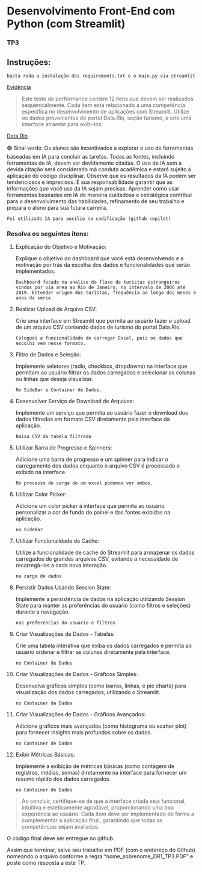 # Desenvolvimento Front-End com Python (com Streamlit)
### TP3

## Instruções:

``` basta roda a instalação dos requirements.txt e o main.py via streamlit ```

[Evidência](prints/evidencia.pdf)

> Este teste de performance contém 12 itens que devem ser realizados sequencialmente. Cada item está relacionado a uma competência específica no desenvolvimento de aplicações com Streamlit. Utilize os dados provenientes do portal Data.Rio, seção turismo, e crie uma interface atraente para exibi-los. 

[Data Rio](https://www.data.rio/search?groupIds=729990e9fbc04c6ebf81715ab438cae8)

🟢 Sinal verde: Os alunos são incentivados a explorar o uso de ferramentas baseadas em IA para concluir as tarefas. Todas as fontes, incluindo ferramentas de IA, devem ser devidamente citadas. O uso de IA sem a devida citação será considerado má conduta acadêmica e estará sujeito à aplicação do código disciplinar. Observe que os resultados da IA podem ser tendenciosos e imprecisos. É sua responsabilidade garantir que as informações que você usa da IA sejam precisas. Aprender como usar ferramentas baseadas em IA de maneira cuidadosa e estratégica contribui para o desenvolvimento das habilidades, refinamento de seu trabalho e prepara o aluno para sua futura carreira.

``` Foi utilizado IA para auxílio na codificação (github copilot) ```

### Resolva os seguintes itens: 

1. Explicação do Objetivo e Motivação:

    Explique o objetivo do dashboard que você está desenvolvendo e a motivação por trás da escolha dos dados e funcionalidades que serão implementados.

    ```Dashboard focado na analise do fluxo de turistas estrangeiros vindos por via area ao Rio de Janeiro, no intervalo de 2006 até 2019. Entender origem dos turistas, frequência ao longo dos meses e anos da série.```

2. Realizar Upload de Arquivo CSV:

    Crie uma interface em Streamlit que permita ao usuário fazer o upload de um arquivo CSV contendo dados de turismo do portal Data.Rio.
    
    ```Coloquei a funcionalidade de carregar Excel, pois os dados que escolhi vem nesse formato.```
 
3. Filtro de Dados e Seleção:

    Implemente seletores (radio, checkbox, dropdowns) na interface que permitam ao usuário filtrar os dados carregados e selecionar as colunas ou linhas que deseja visualizar.

    ```No SideBar e Container de Dados.```


4. Desenvolver Serviço de Download de Arquivos:

    Implemente um serviço que permita ao usuário fazer o download dos dados filtrados em formato CSV diretamente pela interface da aplicação.

    ``` Baixa CSV da tabela filtrada ```


5. Utilizar Barra de Progresso e Spinners:

    Adicione uma barra de progresso e um spinner para indicar o carregamento dos dados enquanto o arquivo CSV é processado e exibido na interface.

    ```No processo de carga de um excel podemos ver ambos.```

6. Utilizar Color Picker:

    Adicione um color picker à interface que permita ao usuário personalizar a cor de fundo do painel e das fontes exibidas na aplicação.

    ``` no SideBar ```

7. Utilizar Funcionalidade de Cache:

    Utilize a funcionalidade de cache do Streamlit para armazenar os dados carregados de grandes arquivos CSV, evitando a necessidade de recarregá-los a cada nova interação.

    ``` na carga de dados ```

8. Persistir Dados Usando Session State:

    Implemente a persistência de dados na aplicação utilizando Session State para manter as preferências do usuário (como filtros e seleções) durante a navegação.

    ``` nas preferencias do usuario e filtros ```


9. Criar Visualizações de Dados - Tabelas:

    Crie uma tabela interativa que exiba os dados carregados e permita ao usuário ordenar e filtrar as colunas diretamente pela interface.

    ``` no Container de Dados ```
 

10. Criar Visualizações de Dados - Gráficos Simples:

    Desenvolva gráficos simples (como barras, linhas, e pie charts) para visualização dos dados carregados, utilizando o Streamlit.

    ``` no Container de Dados ```


11. Criar Visualizações de Dados - Gráficos Avançados:

    Adicione gráficos mais avançados (como histograma ou scatter plot) para fornecer insights mais profundos sobre os dados.

    ``` no Container de Dados ```

12. Exibir Métricas Básicas:

    Implemente a exibição de métricas básicas (como contagem de registros, médias, somas) diretamente na interface para fornecer um resumo rápido dos dados carregados.

    ``` no Container de Dados ```

> Ao concluir, certifique-se de que a interface criada seja funcional, intuitiva e esteticamente agradável, proporcionando uma boa experiência ao usuário. Cada item deve ser implementado de forma a complementar a aplicação final, garantindo que todas as competências sejam avaliadas.

O código final deve ser entregue no github.

Assim que terminar, salve seu trabalho em PDF (com o endereço do Github) nomeando o arquivo conforme a regra “nome_sobrenome_DR1_TP3.PDF” e poste como resposta a este TP.